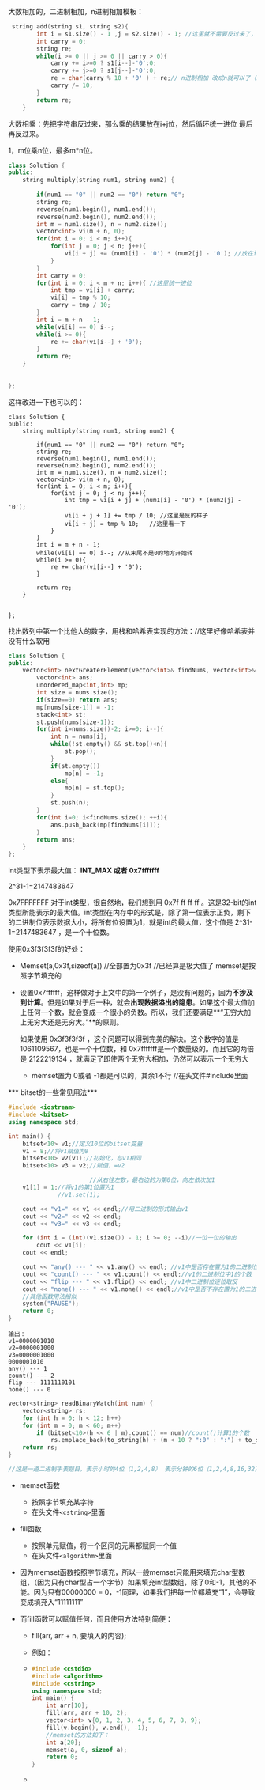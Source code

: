

大数相加的，二进制相加，n进制相加模板：

```c++
 string add(string s1, string s2){
        int i = s1.size() - 1 ,j = s2.size() - 1; //这里就不需要反过来了，注意2那的写法
        int carry = 0;
        string re;
        while(i >= 0 || j >= 0 || carry > 0){
            carry += i>=0 ? s1[i--]-'0':0;
            carry += j>=0 ? s1[j--]-'0':0;
            re = char(carry % 10 + '0' ) + re;// n进制相加 改成n就可以了（2）
            carry /= 10;
        }
        return re;
    }
```

大数相乘：先把字符串反过来，那么乘的结果放在i+j位，然后循环统一进位 最后再反过来。

1，m位乘n位，最多m*n位。

```c++
class Solution {
public:
    string multiply(string num1, string num2) {
        
        if(num1 == "0" || num2 == "0") return "0";
        string re;
        reverse(num1.begin(), num1.end());
        reverse(num2.begin(), num2.end());
        int m = num1.size(), n = num2.size();
        vector<int> vi(m + n, 0);
        for(int i = 0; i < m; i++){
            for(int j = 0; j < n; j++){
                vi[i + j] += (num1[i] - '0') * (num2[j] - '0'); //放在i+j位，这里先不考虑进位
            }
        }
        int carry = 0;
        for(int i = 0; i < m + n; i++){ //这里统一进位
            int tmp = vi[i] + carry;
            vi[i] = tmp % 10;
            carry = tmp / 10;
        }
        int i = m + n - 1;
        while(vi[i] == 0) i--;
        while(i >= 0){
            re += char(vi[i--] + '0');
        }
        return re;
    }
    
   
};
```

这样改进一下也可以的：

```
class Solution {
public:
    string multiply(string num1, string num2) {
        
        if(num1 == "0" || num2 == "0") return "0";
        string re;
        reverse(num1.begin(), num1.end());
        reverse(num2.begin(), num2.end());
        int m = num1.size(), n = num2.size();
        vector<int> vi(m + n, 0);
        for(int i = 0; i < m; i++){
            for(int j = 0; j < n; j++){
                int tmp = vi[i + j] + (num1[i] - '0') * (num2[j] - '0');
                vi[i + j + 1] += tmp / 10; //这里是反的样子
                vi[i + j] = tmp % 10;   //这里看一下
            }
        }
        int i = m + n - 1;
        while(vi[i] == 0) i--; //从末尾不是0的地方开始转
        while(i >= 0){
            re += char(vi[i--] + '0');
        }
        
        return re;
    }
    
   
};
```





找出数列中第一个比他大的数字，用栈和哈希表实现的方法：//这里好像哈希表并没有什么软用

```c++
class Solution {
public:
    vector<int> nextGreaterElement(vector<int>& findNums, vector<int>& nums) {
        vector<int> ans;
        unordered_map<int,int> mp;
        int size = nums.size();
        if(size==0) return ans;
        mp[nums[size-1]] = -1;
        stack<int> st;
        st.push(nums[size-1]);
        for(int i=nums.size()-2; i>=0; i--){
            int n = nums[i];
            while(!st.empty() && st.top()<n){
                st.pop();
            }
            if(st.empty())
                mp[n] = -1;
            else{
                mp[n] = st.top();
            }
            st.push(n);
        }
        for(int i=0; i<findNums.size(); ++i){
            ans.push_back(mp[findNums[i]]);
        }
        return ans;
    }
};
```



int类型下表示最大值： **INT_MAX  或者 0x7fffffff**

2^31-1=2147483647

0x7FFFFFFF  对于int类型，很自然地，我们想到用 0x7f ff ff ff 。这是32-bit的int类型所能表示的最大值。int类型在内存中的形式是，除了第一位表示正负，剩下的二进制位表示数据大小，将所有位设置为1，就是int的最大值，这个值是 2^31-1=2147483647 ，是一个十位数。

使用0x3f3f3f3f的好处：

* Memset(a,0x3f,sizeof(a))  //全部置为0x3f //已经算是极大值了  memset是按照字节填充的

* 设置0x7ffffff，这样做对于上文中的第一个例子，是没有问题的，因为**不涉及到计算**。但是如果对于后一种，就会**出现数据溢出的隐患**。如果这个最大值加上任何一个数，就会变成一个很小的负数。所以，我们还要满足**“无穷大加上无穷大还是无穷大。”**的原则。

  如果使用 0x3f3f3f3f ，这个问题可以得到完美的解决。这个数字的值是 1061109567，也是一个十位数，和 0x7fffffff是一个数量级的。而且它的两倍是 2122219134 ，就满足了即使两个无穷大相加，仍然可以表示一个无穷大

  * memset置为 0或者 -1都是可以的，其余1不行 //在头文件#include<cstring>里面



*** bitset的一些常见用法***

```c++
#include <iostream>
#include <bitset>
using namespace std;

int main() {
	bitset<10> v1;//定义10位的bitset变量
	v1 = 8;//将v1赋值为8
	bitset<10> v2(v1);//初始化，与v1相同
	bitset<10> v3 = v2;//赋值，=v2

					   //从右往左数，最右边的为第0位，向左依次加1
	v1[1] = 1;//将v1的第1位置为1
			  //v1.set(1);

	cout << "v1=" << v1 << endl;//用二进制的形式输出v1
	cout << "v2=" << v2 << endl;
	cout << "v3=" << v3 << endl;

	for (int i = (int)(v1.size()) - 1; i >= 0; --i)//一位一位的输出
		cout << v1[i];
	cout << endl;

	cout << "any() --- " << v1.any() << endl; //v1中是否存在置为1的二进制位
	cout << "count() --- " << v1.count() << endl;//v1的二进制位中1的个数
	cout << "flip --- " << v1.flip() << endl; //v1中二进制位逐位取反
	cout << "none() --- " << v1.none() << endl;//v1中是否不存在置为1的二进制位
	//其他函数用法相似
	system("PAUSE");
	return 0;
}

```

```
输出：
v1=0000001010
v2=0000001000
v3=0000001000
0000001010
any() --- 1
count() --- 2
flip --- 1111110101
none() --- 0
```



```c++
vector<string> readBinaryWatch(int num) {
    vector<string> rs;
    for (int h = 0; h < 12; h++)
    for (int m = 0; m < 60; m++)
        if (bitset<10>(h << 6 | m).count() == num)//count()计算1的个数
            rs.emplace_back(to_string(h) + (m < 10 ? ":0" : ":") + to_string(m));
    return rs;
}

//这是一道二进制手表题目，表示小时的4位（1,2,4,8） 表示分钟的6位（1,2,4,8,16,32）主要是穷举 ，输入亮的n个灯，输出能表示的所有时间。非常经典。
```







- memset函数

  - 按照字节填充某字符
  - 在头文件`<cstring>`里面

- fill函数

  - 按照单元赋值，将一个区间的元素都赋同一个值
  - 在头文件`<algorithm>`里面

- 因为memset函数按照字节填充，所以一般memset只能用来填充char型数组，（因为只有char型占一个字节）如果填充int型数组，除了0和-1，其他的不能。因为只有00000000 = 0，-1同理，如果我们把每一位都填充“1”，会导致变成填充入“11111111”

- 而fill函数可以赋值任何，而且使用方法特别简便：

  - fill(arr, arr + n, 要填入的内容);

  - 例如：

  - ```c++
    #include <cstdio>
    #include <algorithm>
    #include <cstring>
    using namespace std;
    int main() {
        int arr[10];
        fill(arr, arr + 10, 2);
        vector<int> v{0, 1, 2, 3, 4, 5, 6, 7, 8, 9};
        fill(v.begin(), v.end(), -1);
        //memset的方法如下：
        int a[20];
        memset(a, 0, sizeof a);
        return 0;
    }
    ```

  - 







